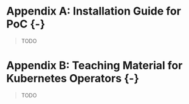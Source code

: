 # Appendix A: Installation Guide for PoC {-}

> TODO

# Appendix B: Teaching Material for Kubernetes Operators {-}

> TODO
